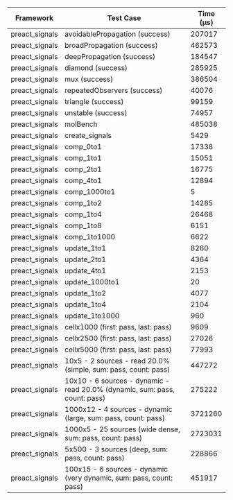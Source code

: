 | Framework | Test Case | Time (μs) |
| --- | --- | --- |
| preact_signals | avoidablePropagation (success) | 207017 |
| preact_signals | broadPropagation (success) | 462573 |
| preact_signals | deepPropagation (success) | 184547 |
| preact_signals | diamond (success) | 285925 |
| preact_signals | mux (success) | 386504 |
| preact_signals | repeatedObservers (success) | 40076 |
| preact_signals | triangle (success) | 99159 |
| preact_signals | unstable (success) | 74957 |
| preact_signals | molBench | 485038 |
| preact_signals | create_signals | 5429 |
| preact_signals | comp_0to1 | 17338 |
| preact_signals | comp_1to1 | 15051 |
| preact_signals | comp_2to1 | 16775 |
| preact_signals | comp_4to1 | 12894 |
| preact_signals | comp_1000to1 | 5 |
| preact_signals | comp_1to2 | 14285 |
| preact_signals | comp_1to4 | 26468 |
| preact_signals | comp_1to8 | 6151 |
| preact_signals | comp_1to1000 | 6622 |
| preact_signals | update_1to1 | 8260 |
| preact_signals | update_2to1 | 4364 |
| preact_signals | update_4to1 | 2153 |
| preact_signals | update_1000to1 | 20 |
| preact_signals | update_1to2 | 4077 |
| preact_signals | update_1to4 | 2104 |
| preact_signals | update_1to1000 | 960 |
| preact_signals | cellx1000 (first: pass, last: pass) | 9609 |
| preact_signals | cellx2500 (first: pass, last: pass) | 27026 |
| preact_signals | cellx5000 (first: pass, last: pass) | 77993 |
| preact_signals | 10x5 - 2 sources - read 20.0% (simple, sum: pass, count: pass) | 447272 |
| preact_signals | 10x10 - 6 sources - dynamic - read 20.0% (dynamic, sum: pass, count: pass) | 275222 |
| preact_signals | 1000x12 - 4 sources - dynamic (large, sum: pass, count: pass) | 3721260 |
| preact_signals | 1000x5 - 25 sources (wide dense, sum: pass, count: pass) | 2723031 |
| preact_signals | 5x500 - 3 sources (deep, sum: pass, count: pass) | 228866 |
| preact_signals | 100x15 - 6 sources - dynamic (very dynamic, sum: pass, count: pass) | 451917 |
